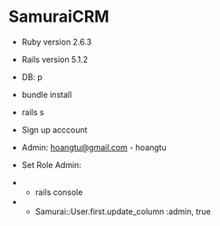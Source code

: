 # SamuraiCRM

* Ruby version 2.6.3

* Rails version 5.1.2

* DB: p

* bundle install

* rails s

* Sign up acccount

* Admin: hoangtu@gmail.com - hoangtu

* Set Role Admin:

* - rails console

* - Samurai::User.first.update_column :admin, true
